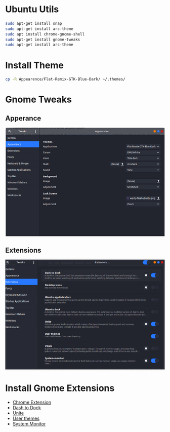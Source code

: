 # Ubuntu Utils

```bash
sudo apt-get install snap
sudo apt-get install arc-theme
sudo apt install chrome-gnome-shell
sudo apt-get install gnome-tweaks
sudo apt-get install arc-theme
```

# Install Theme

```bash
cp -R Appearence/Flat-Remix-GTK-Blue-Dark/ ~/.themes/
```



# Gnome Tweaks

## Apperance

![GnomeTweaks-Appearence](Appearence/GnomeTweaks-Appearence.png)

## Extensions

![](Appearence/GnomeTweaks-Extensions.png)

# Install Gnome Extensions

- [Chrome Extension](https://chrome.google.com/webstore/detail/gnome-shell-integration/gphhapmejobijbbhgpjhcjognlahblep?hl=pt-BR)
- [Dash to Dock](https://extensions.gnome.org/extension/307/dash-to-dock/)
- [Unite](https://extensions.gnome.org/extension/1287/unite/)
- [User themes](https://extensions.gnome.org/extension/19/user-themes/)
- [System Monitor](https://extensions.gnome.org/extension/120/system-monitor/)

